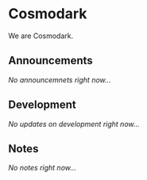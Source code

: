 # Cosmodark
We are Cosmodark.

## Announcements
*No announcemnets right now...*

## Development
*No updates on development right now...*

## Notes
*No notes right now...*

